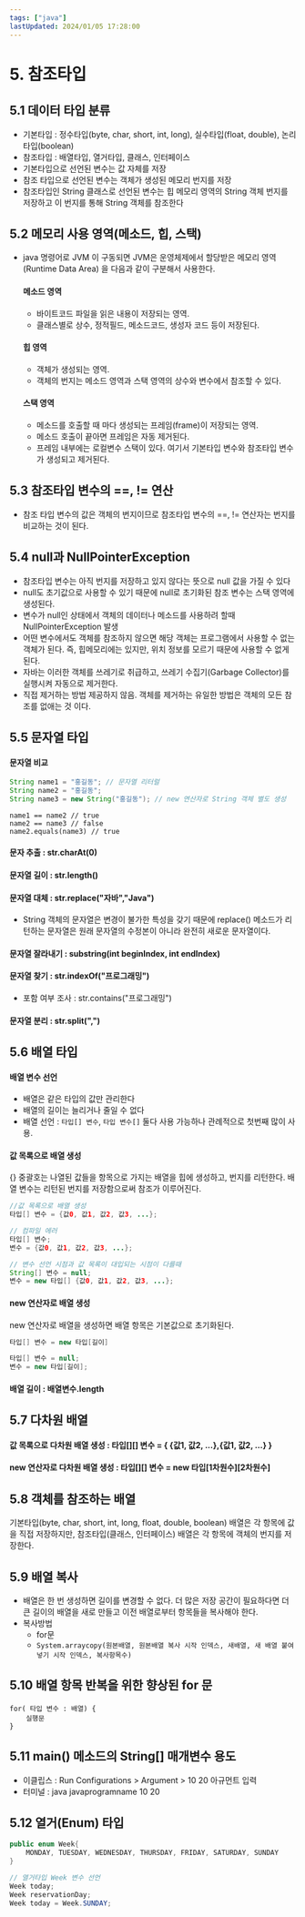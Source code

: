 ```yaml
---
tags: ["java"]
lastUpdated: 2024/01/05 17:28:00
---
```


# 5. 참조타입

## 5.1 데이터 타입 분류

- 기본타입 : 정수타입(byte, char, short, int, long), 실수타입(float, double), 논리타입(boolean)
- 참조타입 : 배열타입, 열거타입, 클래스, 인터페이스
- 기본타입으로 선언된 변수는 값 자체를 저장
- 참조 타입으로 선언된 변수는 객체가 생성된 메모리 번지를 저장
- 참조타입인 String 클래스로 선언된 변수는 힙 메모리 영역의 String 객체 번지를 저장하고 이 번지를 통해 String 객체를 참조한다

## 5.2 메모리 사용 영역(메소드, 힙, 스택)

- java 명령어로 JVM 이 구동되면 JVM은 운영체제에서 할당받은 메모리 영역(Runtime Data Area) 을 다음과 같이 구분해서 사용한다.

  #### 메소드 영역

  - 바이트코드 파일을 읽은 내용이 저장되는 영역.
  - 클래스별로 상수, 정적필드, 메소드코드, 생성자 코드 등이 저장된다.

  #### 힙 영역

  - 객체가 생성되는 영역.
  - 객체의 번지는 메소드 영역과 스택 영역의 상수와 변수에서 참조할 수 있다.

  #### 스택 영역

  - 메소드를 호출할 때 마다 생성되는 프레임(frame)이 저장되는 영역.
  - 메소드 호출이 끝아면 프레임은 자동 제거된다.
  - 프레임 내부에는 로컬변수 스택이 있다. 여기서 기본타입 변수와 참조타입 변수가 생성되고 제거된다.

## 5.3 참조타입 변수의 ==, != 연산

- 참조 타입 변수의 값은 객체의 번지이므로 참조타입 변수의 ==, != 연산자는 번지를 비교하는 것이 된다.

## 5.4 null과 NullPointerException

- 참조타입 변수는 아직 번지를 저장하고 있지 않다는 뜻으로 null 값을 가질 수 있다
- null도 초기값으로 사용할 수 있기 때문에 null로 초기화된 참조 변수는 스택 영역에 생성된다.
- 변수가 null인 상태에서 객체의 데이터나 메소드를 사용하려 할때 NullPointerException 발생
- 어떤 변수에서도 객체를 참조하지 않으면 해당 객체는 프로그램에서 사용할 수 없는 객체가 된다. 즉, 힙메모리에는 있지만, 위치 정보를 모르기 때문에 사용할 수 없게 된다.
- 자바는 이러한 객체를 쓰레기로 취급하고, 쓰레기 수집기(Garbage Collector)를 실행시켜 자동으로 제거한다.
- 직접 제거하는 방법 제공하지 않음. 객체를 제거하는 유일한 방법은 객체의 모든 참조를 없애는 것 이다.

## 5.5 문자열 타입

#### 문자열 비교

```java
String name1 = "홍길동"; // 문자열 리터럴
String name2 = "홍길동";
String name3 = new String("홍길동"); // new 연산자로 String 객체 별도 생성
```

    name1 == name2 // true
    name2 == name3 // false
    name2.equals(name3) // true

#### 문자 추출 : str.charAt(0)

#### 문자열 길이 : str.length()

#### 문자열 대체 : str.replace("자바","Java")

- String 객체의 문자열은 변경이 불가한 특성을 갖기 때문에 replace() 메소드가 리턴하는 문자열은 원래 문자열의 수정본이 아니라 완전히 새로운 문자열이다.

#### 문자열 잘라내기 : substring(int beginIndex, int endIndex)

#### 문자열 찾기 : str.indexOf("프로그래밍")

- 포함 여부 조사 : str.contains("프로그래밍")

#### 문자열 분리 : str.split(",")

## 5.6 배열 타입

#### 배열 변수 선언

- 배열은 같은 타입의 값만 관리한다
- 배열의 길이는 늘리거나 줄일 수 없다
- 배열 선언 : `타입[] 변수`, `타입 변수[]` 둘다 사용 가능하나 관례적으로 첫번째 많이 사용.

#### 값 목록으로 배열 생성

{} 중괄호는 나열된 값들을 항목으로 가지는 배열을 힙에 생성하고, 번지를 리턴한다. 배열 변수는 리턴된 번지를 저장함으로써 참조가 이루어진다.

```java
//값 목록으로 배열 생성
타입[] 변수 = {값0, 값1, 값2, 값3, ...};

// 컴파일 에러
타입[] 변수;
변수 = {값0, 값1, 값2, 값3, ...};

// 변수 선언 시점과 값 목록이 대입되는 시점이 다를때
String[] 변수 = null;
변수 = new 타입[] {값0, 값1, 값2, 값3, ...};
```

#### new 연산자로 배열 생성

new 연산자로 배열을 생성하면 배열 항목은 기본값으로 초기화된다.

```java
타입[] 변수 = new 타입[길이]

타입[] 변수 = null;
변수 = new 타입[길이];
```

#### 배열 길이 : 배열변수.length

## 5.7 다차원 배열

#### 값 목록으로 다차원 배열 생성 : 타입[][] 변수 = { {값1, 값2, ...},{값1, 값2, ...} }

#### new 연산자로 다차원 배열 생성 : 타입[][] 변수 = new 타입[1차원수][2차원수]

## 5.8 객체를 참조하는 배열

기본타입(byte, char, short, int, long, float, double, boolean) 배열은 각 항목에 값을 직접 저장하지만, 참조타입(클래스, 인터페이스) 배열은 각 항목에 객체의 번지를 저장한다.

## 5.9 배열 복사

- 배열은 한 번 생성하면 길이를 변경할 수 없다. 더 많은 저장 공간이 필요하다면 더 큰 길이의 배열을 새로 만들고 이전 배열로부터 항목들을 복사해야 한다.
- 복사방법
  - for문
  - `System.arraycopy(원본배열, 원본배열 복사 시작 인덱스, 새배열, 새 배열 붙여넣기 시작 인덱스, 복사항목수)`

## 5.10 배열 항목 반복을 위한 향상된 for 문

    for( 타입 변수 : 배열) {
        실행문
    }

## 5.11 main() 메소드의 String[] 매개변수 용도

- 이클립스 : Run Configurations > Argument > 10 20 아규먼트 입력
- 터미널 : java javaprogramname 10 20

## 5.12 열거(Enum) 타입

```java
public enum Week{
    MONDAY, TUESDAY, WEDNESDAY, THURSDAY, FRIDAY, SATURDAY, SUNDAY
}

// 열거타입 Week 변수 선언
Week today;
Week reservationDay;
Week today = Week.SUNDAY;
```
